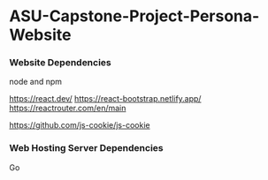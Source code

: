 # ASU-Capstone-Project-Persona-Website


### Website Dependencies
node and npm 

https://react.dev/
https://react-bootstrap.netlify.app/
https://reactrouter.com/en/main


https://github.com/js-cookie/js-cookie

### Web Hosting Server Dependencies
Go
